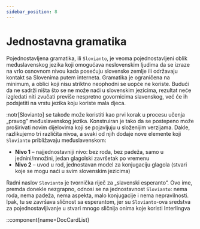 ```yaml
---
sidebar_position: 8
---
```


# Jednostavna gramatika

Pojednostavljena gramatika, ili `Slovianto`, je veoma pojednostavljeni oblik međuslavenskog jezika koji omogućava neslovenskim ljudima da se izraze na vrlo osnovnom nivou kada posećuju slovenske zemlje ili održavaju kontakt sa Slovenima putem interneta. Gramatika je ograničena na minimum, a oblici koji nisu striktno neophodni se uopće ne koriste. Budući da ne sadrži ništa što se ne može naći u slovenskim jezicima, rezultat neće izgledati niti zvučati previše nespretno govornicima slavenskog, već će ih podsjetiti na vrstu jezika koju koriste mala djeca.

:notr[Slovianto] se takođe može koristiti kao prvi korak u procesu učenja „pravog” međuslavenskog jezika. Konstruiran je tako da se postepeno može proširivati ​​novim dijelovima koji se pojavljuju u složenijim verzijama. Dakle, razlikujemo tri različita nivoa, a svaki od njih dodaje nove elemente koji `Slovianto` približavaju međuslavenskom:

- **Nivo 1** – najjednostavniji nivo: bez roda, bez padeža, samo u jednini/množini, jedan glagolski završetak po vremenu
- **Nivo 2** – uvod u rod, jednostavan model za konjugaciju glagola (stvari koje se mogu naći u svim slovenskim jezicima)

Radni naslov `Slovianto` je tvornička riječ za „slavenski esperanto“. Ovo ime, premda donekle nezgrapno, odnosi se na jednostavnost `Slovianto`: nema roda, nema padeža, nema aspekta, malo konjugacije i nema nepravilnosti. Ipak, tu se završava sličnost sa esperantom, jer su `Slovianto`-ova sredstva za pojednostavljivanje u stvari mnogo sličnija onima koje koristi Interlingva

::component{name=DocCardList}

